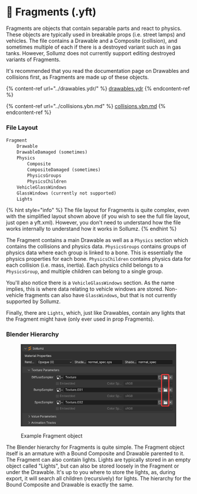 # 🚙 Fragments (.yft)

Fragments are objects that contain separable parts and react to physics. These objects are typically used in breakable props (i.e. street lamps) and vehicles. The file contains a Drawable and a Composite (collision), and sometimes multiple of each if there is a destroyed variant such as in gas tanks. However, Sollumz does not currently support editing destroyed variants of Fragments.

It's recommended that you read the documentation page on Drawables and collisions first, as Fragments are made up of these objects.

{% content-ref url="../drawables.ydr/" %}
[drawables.ydr](../drawables.ydr/)
{% endcontent-ref %}

{% content-ref url="../collisions.ybn.md" %}
[collisions.ybn.md](../collisions.ybn.md)
{% endcontent-ref %}

### File Layout

```
Fragment
    Drawable
    DrawableDamaged (sometimes)
    Physics
        Composite
        CompositeDamaged (sometimes)
        PhysicsGroups
        PhysicsChildren
    VehicleGlassWindows
    GlassWindows (currently not supported)
    Lights
```

{% hint style="info" %}
The file layout for Fragments is quite complex, even with the simplified layout shown above (if you wish to see the full file layout, just open a yft.xml). However, you don't need to understand how the file works internally to understand how it works in Sollumz.
{% endhint %}

The Fragment contains a main Drawable as well as a `Physics` section which contains the collisions and physics data. `PhysicsGroups` contains groups of physics data where each group is linked to a bone. This is essentially the physics properties for each bone. `PhysicsChildren` contains physics data for each collision (i.e. mass, inertia). Each physics child belongs to a `PhysicsGroup`, and multiple children can belong to a single group.

You'll also notice there is a `VehicleGlassWindows` section. As the name implies, this is where data relating to vehicle windows are stored. Non-vehicle fragments can also have `GlassWindows`, but that is not currently supported by Sollumz.

Finally, there are `Lights`, which, just like Drawables, contain any lights that the Fragment might have (only ever used in prop Fragments).

### Blender Hierarchy

<div align="left">

<figure><img src="../../.gitbook/assets/image (11).png" alt=""><figcaption><p>Example Fragment object</p></figcaption></figure>

</div>

The Blender hierarchy for Fragments is quite simple. The Fragment object itself is an armature with a Bound Composite and Drawable parented to it. The Fragment can also contain lights. Lights are typically stored in an empty object called "Lights", but can also be stored loosely in the Fragment or under the Drawable. It's up to you where to store the lights, as, during export, it will search all children (recursively) for lights. The hierarchy for the Bound Composite and Drawable is exactly the same.
